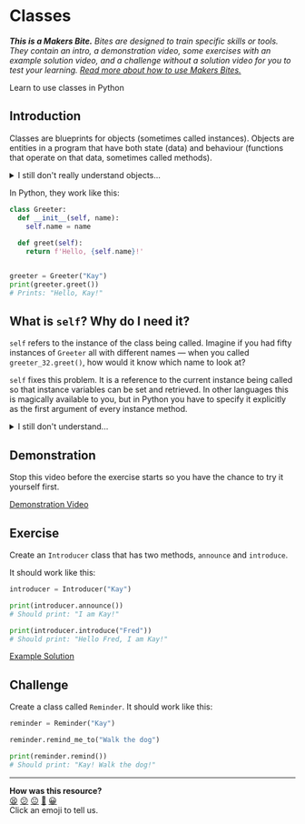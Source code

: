 # Classes

_**This is a Makers Bite.** Bites are designed to train specific skills or
tools. They contain an intro, a demonstration video, some exercises with an
example solution video, and a challenge without a solution video for you to test
your learning. [Read more about how to use Makers
Bites.](https://github.com/makersacademy/course/blob/main/labels/bites.md)_

Learn to use classes in Python

## Introduction

Classes are blueprints for objects (sometimes called instances). Objects are
entities in a program that have both state (data) and behaviour (functions that
operate on that data, sometimes called methods).

<details>
  <summary>I still don't really understand objects...</summary>

  Explaining OOP is beyond the scope of this material, but please do contact
  your coach for help with this.

</details>

In Python, they work like this:

```python
class Greeter:
  def __init__(self, name):
    self.name = name
  
  def greet(self):
    return f'Hello, {self.name}!'


greeter = Greeter("Kay")
print(greeter.greet())
# Prints: "Hello, Kay!"
```

## What is `self`? Why do I need it?

`self` refers to the instance of the class being called. Imagine if you had
fifty instances of `Greeter` all with different names — when you called
`greeter_32.greet()`, how would it know which name to look at?

`self` fixes this problem. It is a reference to the current instance being
called so that instance variables can be set and retrieved. In other languages
this is magically available to you, but in Python you have to specify it
explicitly as the first argument of every instance method.

<details>
  <summary>I still don't understand...</summary>

  Keep going through the demonstration materials and exercise. If you still
  don't understand, do bring this up with your coach.

</details>

## Demonstration

Stop this video before the exercise starts so you have the chance to try it
yourself first.

[Demonstration Video](https://www.youtube.com/watch?v=sxkGQeNvqTM&t=3823s)

## Exercise

Create an `Introducer` class that has two methods, `announce` and `introduce`.

It should work like this:

```python
introducer = Introducer("Kay")

print(introducer.announce())
# Should print: "I am Kay!"

print(introducer.introduce("Fred"))
# Should print: "Hello Fred, I am Kay!"
```

[Example Solution](https://www.youtube.com/watch?v=sxkGQeNvqTM&t=4209s)

## Challenge

Create a class called `Reminder`. It should work like this:

```python
reminder = Reminder("Kay")

reminder.remind_me_to("Walk the dog")

print(reminder.remind())
# Should print: "Kay! Walk the dog!"
```


<!-- BEGIN GENERATED SECTION DO NOT EDIT -->

---

**How was this resource?**  
[😫](https://airtable.com/shrUJ3t7KLMqVRFKR?prefill_Repository=makersacademy/python-data-engineering-challenges&prefill_File=bites/10_classes_bite.md&prefill_Sentiment=😫) [😕](https://airtable.com/shrUJ3t7KLMqVRFKR?prefill_Repository=makersacademy/python-data-engineering-challenges&prefill_File=bites/10_classes_bite.md&prefill_Sentiment=😕) [😐](https://airtable.com/shrUJ3t7KLMqVRFKR?prefill_Repository=makersacademy/python-data-engineering-challenges&prefill_File=bites/10_classes_bite.md&prefill_Sentiment=😐) [🙂](https://airtable.com/shrUJ3t7KLMqVRFKR?prefill_Repository=makersacademy/python-data-engineering-challenges&prefill_File=bites/10_classes_bite.md&prefill_Sentiment=🙂) [😀](https://airtable.com/shrUJ3t7KLMqVRFKR?prefill_Repository=makersacademy/python-data-engineering-challenges&prefill_File=bites/10_classes_bite.md&prefill_Sentiment=😀)  
Click an emoji to tell us.

<!-- END GENERATED SECTION DO NOT EDIT -->
